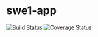 # swe1-app

[![Build Status](https://app.travis-ci.com/Jaswanth72/swe1-app.svg?branch=main)](https://app.travis-ci.com/Jaswanth72/swe1-app) [![Coverage Status](https://coveralls.io/repos/github/Jaswanth72/swe1-app/badge.svg?branch=main)](https://coveralls.io/github/Jaswanth72/swe1-app?branch=main)
